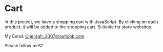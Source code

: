 # Cart
In this project, we have a shopping cart with JavaScript. By clicking on each product, it will be added to the shopping cart. Suitable for store websites.

My Email: Cheraghi.2007@outlook.com

Please follow me♡
